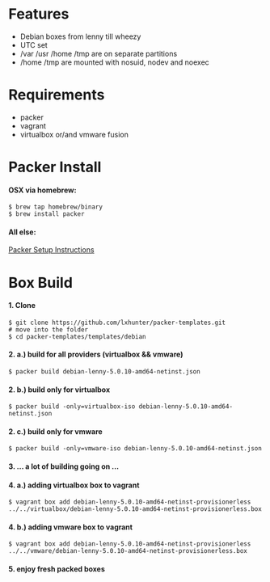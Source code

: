 Features
========
- Debian boxes from lenny till wheezy
- UTC set
- /var /usr /home /tmp are on separate partitions
- /home /tmp are mounted with nosuid, nodev and noexec

Requirements
========
- packer
- vagrant
- virtualbox or/and vmware fusion 

Packer Install 
========

#### OSX via homebrew:

```shell
$ brew tap homebrew/binary
$ brew install packer
```

#### All else:

[Packer Setup Instructions](http://www.packer.io/intro/getting-started/setup.html)

Box Build
========

#### 1. Clone
```shell
$ git clone https://github.com/lxhunter/packer-templates.git
# move into the folder
$ cd packer-templates/templates/debian
```

#### 2. a.) build for all providers (virtualbox && vmware)
```shell
$ packer build debian-lenny-5.0.10-amd64-netinst.json
```

#### 2. b.) build only for virtualbox
```shell
$ packer build -only=virtualbox-iso debian-lenny-5.0.10-amd64-netinst.json
```

#### 2. c.) build only for vmware
```shell
$ packer build -only=vmware-iso debian-lenny-5.0.10-amd64-netinst.json
```
#### 3. ... a lot of building going on ...

#### 4. a.) adding virtualbox box to vagrant 
```shell
$ vagrant box add debian-lenny-5.0.10-amd64-netinst-provisionerless ../../virtualbox/debian-lenny-5.0.10-amd64-netinst-provisionerless.box
```

#### 4. b.) adding vmware box to vagrant 
```shell
$ vagrant box add debian-lenny-5.0.10-amd64-netinst-provisionerless ../../vmware/debian-lenny-5.0.10-amd64-netinst-provisionerless.box
```

#### 5. enjoy fresh packed boxes

